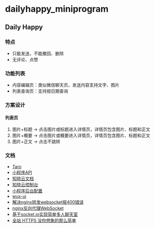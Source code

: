# dailyhappy_miniprogram

## Daily Happy

### 特点

- 只能发送，不能撤回、删除
- 无评论、点赞

### 功能列表

- 内容编辑页：类似微信聊天页，发送内容支持文字、图片
- 列表查询页：支持按日期查询

### 方案设计

#### 列表页

1. 图片+标题 -> 点击图片或标题进入详情页，详情页包含图片、标题和正文
2. 图片+概要 -> 点击图片或概要进入详情页，详情页包含图片、标题和正文
3. 图片+正文 -> 点击不跳转

### 文档

- [Taro](https://nervjs.github.io/taro/docs/README.html)
- [小程序API](https://developers.weixin.qq.com/miniprogram/dev/api/wx.setNavigationBarTitle.html)
- [知晓云文档](https://doc.minapp.com/)
- [知晓云控制台](https://cloud.minapp.com/dashboard/#/)
- [小程序后台配置](https://mp.weixin.qq.com/wxopen/authprofile?action=index&use_role=1&token=1667199367&lang=zh_CN)
- [wux-ui](https://wux-weapp.github.io/wux-weapp-docs/#/quickstart)
- [解决nginx转发websocket报400错误](https://blog.godotdotdot.com/2017/12/04/%E8%A7%A3%E5%86%B3nginx%E8%BD%AC%E5%8F%91websocket%E6%8A%A5400%E9%94%99%E8%AF%AF/index.html)
- [nginx反向代理WebSocket](https://www.xncoding.com/2018/03/12/fullstack/nginx-websocket.html)
- [基于socket.io实现简单多人聊天室](https://segmentfault.com/a/1190000011538416)
- [全站 HTTPS 没你想象的那么简单](https://juejin.im/entry/5983ce176fb9a03c335a7b38)